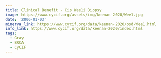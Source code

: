 ```yaml
---
title: Clinical Benefit - Cis Wee1i Biopsy
image: https://www.cycif.org/assets/img/keenan-2020/Wee1.jpg
date: '2006-01-03'
minerva_link: https://www.cycif.org/data/keenan-2020/osd-Wee1.html
info_link: https://www.cycif.org/data/keenan-2020/index.html
tags:
  - Gray
  - BRCA
  - CyCIF
---
```

